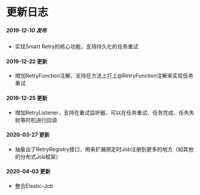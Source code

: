 # 更新日志

##### 2019-12-10 发布
- 实现Smart Retry的核心功能，支持持久化的任务重试

#### 2019-12-22 更新
- 增加RetryFunction注解，支持在方法上打上@RetryFunction注解来实现任务重试

#### 2019-12-25 更新
- 增加RetryListener，支持在重试监听器，可以在任务重试、任务完成、任务失败等时机进行回调

#### 2020-03-27 更新
- 抽象出了RetryRegistry接口，用来扩展把定时Job注册到更多的地方（如其他的分布式Job框架）

#### 2020-04-03 更新
- 整合Elastic-Job